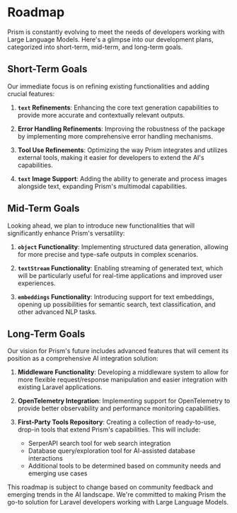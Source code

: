 # Roadmap

Prism is constantly evolving to meet the needs of developers working with Large Language Models. Here's a glimpse into our development plans, categorized into short-term, mid-term, and long-term goals.

## Short-Term Goals

Our immediate focus is on refining existing functionalities and adding crucial features:

1. **`text` Refinements**: Enhancing the core text generation capabilities to provide more accurate and contextually relevant outputs.

2. **Error Handling Refinements**: Improving the robustness of the package by implementing more comprehensive error handling mechanisms.

3. **Tool Use Refinements**: Optimizing the way Prism integrates and utilizes external tools, making it easier for developers to extend the AI's capabilities.

4. **`text` Image Support**: Adding the ability to generate and process images alongside text, expanding Prism's multimodal capabilities.

## Mid-Term Goals

Looking ahead, we plan to introduce new functionalities that will significantly enhance Prism's versatility:

1. **`object` Functionality**: Implementing structured data generation, allowing for more precise and type-safe outputs in complex scenarios.

2. **`textStream` Functionality**: Enabling streaming of generated text, which will be particularly useful for real-time applications and improved user experiences.

3. **`embeddings` Functionality**: Introducing support for text embeddings, opening up possibilities for semantic search, text classification, and other advanced NLP tasks.

## Long-Term Goals

Our vision for Prism's future includes advanced features that will cement its position as a comprehensive AI integration solution:

1. **Middleware Functionality**: Developing a middleware system to allow for more flexible request/response manipulation and easier integration with existing Laravel applications.

2. **OpenTelemetry Integration**: Implementing support for OpenTelemetry to provide better observability and performance monitoring capabilities.

3. **First-Party Tools Repository**: Creating a collection of ready-to-use, drop-in tools that extend Prism's capabilities. This will include:
   - SerperAPI search tool for web search integration
   - Database query/exploration tool for AI-assisted database interactions
   - Additional tools to be determined based on community needs and emerging use cases

This roadmap is subject to change based on community feedback and emerging trends in the AI landscape. We're committed to making Prism the go-to solution for Laravel developers working with Large Language Models.
